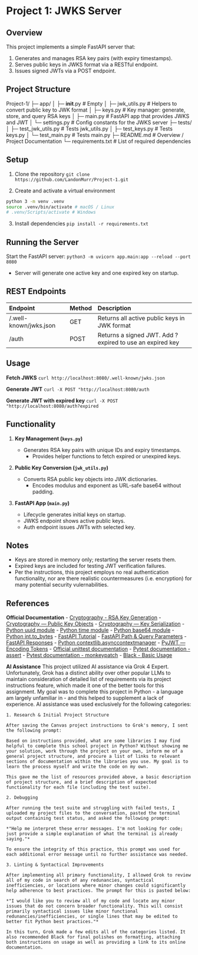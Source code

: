 # Project 1: JWKS Server

## Overview
This project implements a simple FastAPI server that:

1. Generates and manages RSA key pairs (with expiry timestamps).
2. Serves public keys in JWKS format via a RESTful endpoint.
3. Issues signed JWTs via a POST endpoint.

## Project Structure

Project-1/
├─ app/
│  ├─ __init__.py       # Empty
│  ├─ jwk_utils.py      # Helpers to convert public key to JWK format
│  ├─ keys.py           # Key manager: generate, store, and query RSA keys
│  ├─ main.py           # FastAPI app that provides JWKS and JWT
│  └─ settings.py       # Config constants for the JWKS server
├─ tests/
│  ├─ test_jwk_utils.py # Tests jwk_utils.py
│  ├─ test_keys.py      # Tests keys.py
│  └─ test_main.py      # Tests main.py
├─ README.md            # Overview / Project Documentation
└─ requirements.txt     # List of required dependencies

## Setup

1. Clone the repository
`git clone https://github.com/LandonMurr/Project-1.git`

2. Create and activate a virtual environment
```bash
python 3 -m venv .venv
source .venv/bin/activate # macOS / Linux
# .venv/Scripts/activate # Windows
```

3. Install dependencies
`pip install -r requirements.txt`

## Running the Server

Start the FastAPI server:
`python3 -m uvicorn app.main:app --reload --port 8080`

- Server will generate one active key and one expired key on startup.

## REST Endpoints

| Endpoint               | Method | Description                                              |
| :--------------------- | :----- | :------------------------------------------------------- |
| /.well-known/jwks.json | GET    | Returns all active public keys in JWK format             |
| /auth                  | POST   | Returns a signed JWT. Add ?expired to use an expired key |

## Usage

**Fetch JWKS**
`curl http://localhost:8080/.well-known/jwks.json`

**Generate JWT**
`curl -X POST "http://localhost:8080/auth`

**Generate JWT with expired key**
`curl -X POST "http://localhost:8080/auth?expired`

## Functionality

1. **Key Management (`keys.py`)**
    - Generates RSA key pairs with unique IDs and expiry timestamps.
        - Provides helper functions to fetch expired or unexpired keys.

2. **Public Key Conversion (`jwk_utils.py`)**
    - Converts RSA public key objects into JWK dictionaries.
        - Encodes modulus and exponent as URL-safe base64 without padding.

3. **FastAPI App (`main.py`)**
    - Lifecycle generates initial keys on startup.
    - JWKS endpoint shows active public keys.
    - Auth endpoint issues JWTs with selected key.

## Notes

- Keys are stored in memory only; restarting the server resets them.
- Expired keys are included for testing JWT verification failures.
- Per the instructions, this project employs no real authentication functionality, nor are there realistic countermeasures (i.e. encryption) for many potential security vulernabilities.

## References

**Official Documentation**
    - [Cryptography - RSA Key Generation](https://cryptography.io/en/latest/hazmat/primitives/asymmetric/rsa/#cryptography.hazmat.primitives.asymmetric.rsa.generate_private_key)
    - [Cryptography — Public Key Objects](https://cryptography.io/en/latest/hazmat/primitives/asymmetric/rsa/#key-objects)
    - [Cryptography — Key Serialization](https://cryptography.io/en/latest/hazmat/primitives/asymmetric/serialization/#serialization-of-keys)
    - [Python uuid module](https://docs.python.org/3/library/uuid.html#uuid.uuid4)
    - [Python time module](https://docs.python.org/3/library/time.html#time.time)
    - [Python base64 module](https://docs.python.org/3/library/base64.html#base64.urlsafe_b64encode)
    - [Python int.to_bytes](https://docs.python.org/3/library/stdtypes.html#int.to_bytes)
    - [FastAPI Tutorial](https://fastapi.tiangolo.com/tutorial/)
    - [FastAPI Path & Query Parameters](https://fastapi.tiangolo.com/tutorial/query-params/)
    - [FastAPI Responses](https://fastapi.tiangolo.com/advanced/response-directly/)
    - [Python contextlib.asynccontextmanager](https://docs.python.org/3/library/contextlib.html#contextlib.asynccontextmanager)
    - [PyJWT — Encoding Tokens](https://pyjwt.readthedocs.io/en/stable/usage.html#encoding-decoding-tokens)
    - [Official unittest documentation](https://docs.python.org/3/library/unittest.html)
    - [Pytest documentation - assert](https://docs.pytest.org/en/stable/assert.html)
    - [Pytest documentation - monkeypatch](https://docs.pytest.org/en/stable/how-to/monkeypatch.html)
    - [Black - Basic Usage](https://black.readthedocs.io/en/stable/usage_and_configuration/the_basics.html)

**AI Assistance**
This project utilized AI assistance via Grok 4 Expert. Unfortunately, Grok has a distinct ability over other popular LLMs to maintain consideration of detailed list of requirements via its project instructions feature, which made it one of the better tools for this assignment. My goal was to complete this project in Python - a language am largely unfamiliar in - and this helped to supplement a lack of experience. AI assistance was used exclusively for the following categories:

    1. Research & Initial Project Structure

    After saving the Canvas project instructions to Grok's memory, I sent the following prompt:
    
    Based on instructions provided, what are some libraries I may find helpful to complete this school project in Python? Without showing me your solution, work through the project on your own, inform me of a general project structure, and procure a list of links to relevant sections of documentation within the libraries you use. My goal is to learn the process myself and write the code on my own.

    This gave me the list of resources provided above, a basic description of project structure, and a brief description of expected functionality for each file (including the test suite).

    2. Debugging

    After running the test suite and struggling with failed tests, I uploaded my project files to the conversation, pasted the terminal output containing test status, and asked the following prompt:

    *"Help me interpret these error messages. I'm not looking for code; just provide a simple explanation of what the terminal is already saying."*

    To ensure the integrity of this practice, this prompt was used for each additional error message until no further assistance was needed.

    3. Linting & Syntactical Improvements

    After implementing all primary functionality, I allowed Grok to review all of my code in search of any redunancies, syntactical inefficiencies, or locations where minor changes could significantly help adherence to best practices. The prompt for this is pasted below:

    *"I would like you to review all of my code and locate any minor issues that do not concern broader functionality. This will consist primarily syntactical issues like minor functional redunancies/inefficiencies, or single lines that may be edited to better fit Python best practices."*

    In this turn, Grok made a few edits all of the categories listed. It also recommended Black for final polishes on formatting, attaching both instructions on usage as well as providing a link to its online documentation.